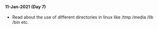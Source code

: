 #### 11-Jan-2021 (Day 7)
- Read about the use of different directories in linux like /tmp /media /lib /bin etc.
